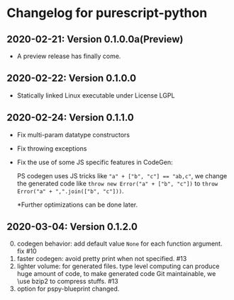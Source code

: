 # Changelog for purescript-python

2020-02-21: Version 0.1.0.0a(Preview)
-------------------------------------------------

- A preview release has finally come.


2020-02-22: Version 0.1.0.0
-------------------------------------------------

- Statically linked Linux executable under License LGPL


2020-02-24: Version 0.1.1.0
--------------------------------------


- Fix multi-param datatype constructors
- Fix throwing exceptions
- Fix the use of some JS specific features in CodeGen:

  PS codegen uses JS tricks like `"a" + ["b", "c"] == "ab,c"`,
  we change the generated code like `throw new Error("a" + ["b", "c"])`
  to `throw Error("a" + ",".join(["b", "c"]))`.
  
  \*Further optimizations can be done later.


2020-03-04: Version 0.1.2.0
---------------------------------

0. codegen behavior: add default value `None` for each function argument. fix #10
1. faster codegen: avoid pretty print when not specified. #13
2. lighter volume: for generated files. type level computing can produce huge amount of code, to make generated code Git maintainable, we \use bzip2 to compress stuffs. #13
3. option for pspy-blueprint changed.
